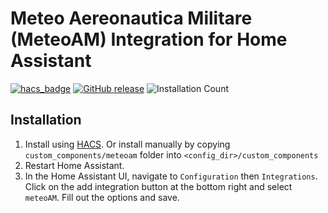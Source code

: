 # Meteo Aereonautica Militare (MeteoAM) Integration for Home Assistant

[![hacs_badge](https://img.shields.io/badge/HACS-Default-orange.svg)](https://github.com/hacs/integration)
[![GitHub release](https://img.shields.io/github/release/wilds/hass-meteoam.svg)](https://GitHub.com/wilds/hass-meteoam/releases/)
![Installation Count](https://img.shields.io/badge/dynamic/json?color=41BDF5&logo=home-assistant&label=integration%20usage&suffix=%20installs&cacheSeconds=15600&url=https://analytics.home-assistant.io/custom_integrations.json&query=$.meteoam.total)


## Installation

1. Install using [HACS](https://github.com/custom-components/hacs). Or install manually by copying `custom_components/meteoam` folder into `<config_dir>/custom_components`
2. Restart Home Assistant.
3. In the Home Assistant UI, navigate to `Configuration` then `Integrations`. Click on the add integration button at the bottom right and select `meteoAM`. Fill out the options and save.
